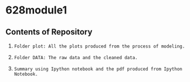 # 628module1
## Contents of Repository



1.     Folder plot: All the plots produced from the process of modeling.



2.     Folder DATA: The raw data and the cleaned data.



3.     Summary using Ipython notebook and the pdf produced from Ipython Notebook.
